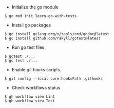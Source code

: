 - Initialize the go module
```
$ go mod init learn-go-with-tests
```

- Install go packages
```
$ go install golang.org/x/tools/cmd/godoc@latest
$ go install github.com/rakyll/gotest@latest
```

- Run go test files
```
$ gotest ./...
$ go test ./...
```

- Enable git hooks scripts.
```
$ git config --local core.hooksPath .githooks
```

- Check workflows status
```
$ gh workflow view Lint
$ gh workflow view Test
```